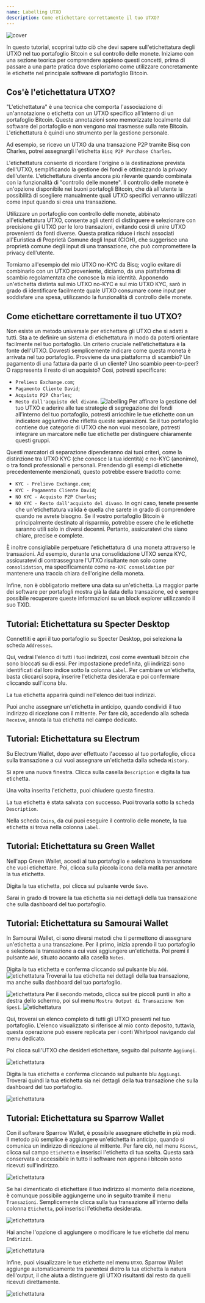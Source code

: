 ```yaml
---
name: Labelling UTXO
description: Come etichettare correttamente il tuo UTXO?
---
```

![cover](assets/cover.webp)

In questo tutorial, scoprirai tutto ciò che devi sapere sull'etichettatura degli UTXO nel tuo portafoglio Bitcoin e sul controllo delle monete. Iniziamo con una sezione teorica per comprendere appieno questi concetti, prima di passare a una parte pratica dove esploriamo come utilizzare concretamente le etichette nel principale software di portafoglio Bitcoin.

## Cos'è l'etichettatura UTXO?
"L'etichettatura" è una tecnica che comporta l'associazione di un'annotazione o etichetta con un UTXO specifico all'interno di un portafoglio Bitcoin. Queste annotazioni sono memorizzate localmente dal software del portafoglio e non vengono mai trasmesse sulla rete Bitcoin. L'etichettatura è quindi uno strumento per la gestione personale.

Ad esempio, se ricevo un UTXO da una transazione P2P tramite Bisq con Charles, potrei assegnargli l'etichetta `Bisq P2P Purchase Charles`.

L'etichettatura consente di ricordare l'origine o la destinazione prevista dell'UTXO, semplificando la gestione dei fondi e ottimizzando la privacy dell'utente. L'etichettatura diventa ancora più rilevante quando combinata con la funzionalità di "controllo delle monete". Il controllo delle monete è un'opzione disponibile nei buoni portafogli Bitcoin, che dà all'utente la possibilità di scegliere manualmente quali UTXO specifici verranno utilizzati come input quando si crea una transazione.

Utilizzare un portafoglio con controllo delle monete, abbinato all'etichettatura UTXO, consente agli utenti di distinguere e selezionare con precisione gli UTXO per le loro transazioni, evitando così di unire UTXO provenienti da fonti diverse. Questa pratica riduce i rischi associati all'Euristica di Proprietà Comune degli Input (CIOH), che suggerisce una proprietà comune degli input di una transazione, che può compromettere la privacy dell'utente.

Torniamo all'esempio del mio UTXO no-KYC da Bisq; voglio evitare di combinarlo con un UTXO proveniente, diciamo, da una piattaforma di scambio regolamentata che conosce la mia identità. Apponendo un'etichetta distinta sul mio UTXO no-KYC e sul mio UTXO KYC, sarò in grado di identificare facilmente quale UTXO consumare come input per soddisfare una spesa, utilizzando la funzionalità di controllo delle monete.

## Come etichettare correttamente il tuo UTXO?
Non esiste un metodo universale per etichettare gli UTXO che si adatti a tutti. Sta a te definire un sistema di etichettatura in modo da poterti orientare facilmente nel tuo portafoglio.
Un criterio cruciale nell'etichettatura è la fonte dell'UTXO. Dovresti semplicemente indicare come questa moneta è arrivata nel tuo portafoglio. Provviene da una piattaforma di scambio? Un pagamento di una fattura da parte di un cliente? Uno scambio peer-to-peer? O rappresenta il resto di un acquisto? Così, potresti specificare:
- `Prelievo Exchange.com`;
- `Pagamento Cliente David`;
- `Acquisto P2P Charles`;
- `Resto dall'acquisto del divano`.
![labelling](assets/it/1.webp)
Per affinare la gestione del tuo UTXO e aderire alle tue strategie di segregazione dei fondi all'interno del tuo portafoglio, potresti arricchire le tue etichette con un indicatore aggiuntivo che rifletta queste separazioni. Se il tuo portafoglio contiene due categorie di UTXO che non vuoi mescolare, potresti integrare un marcatore nelle tue etichette per distinguere chiaramente questi gruppi.

Questi marcatori di separazione dipenderanno dai tuoi criteri, come la distinzione tra UTXO KYC (che conosce la tua identità) e no-KYC (anonimo), o tra fondi professionali e personali. Prendendo gli esempi di etichette precedentemente menzionati, questo potrebbe essere tradotto come:
- `KYC - Prelievo Exchange.com`;
- `KYC - Pagamento Cliente David`;
- `NO KYC - Acquisto P2P Charles`;
- `NO KYC - Resto dall'acquisto del divano`.
In ogni caso, tenete presente che un'etichettatura valida è quella che sarete in grado di comprendere quando ne avrete bisogno. Se il vostro portafoglio Bitcoin è principalmente destinato al risparmio, potrebbe essere che le etichette saranno utili solo in diversi decenni. Pertanto, assicuratevi che siano chiare, precise e complete.

È inoltre consigliabile perpetuare l'etichettatura di una moneta attraverso le transazioni. Ad esempio, durante una consolidazione UTXO senza KYC, assicuratevi di contrassegnare l'UTXO risultante non solo come `consolidation`, ma specificamente come `no-KYC consolidation` per mantenere una traccia chiara dell'origine della moneta.

Infine, non è obbligatorio mettere una data su un'etichetta. La maggior parte dei software per portafogli mostra già la data della transazione, ed è sempre possibile recuperare queste informazioni su un block explorer utilizzando il suo TXID.

## Tutorial: Etichettatura su Specter Desktop

Connettiti e apri il tuo portafoglio su Specter Desktop, poi seleziona la scheda `Addresses`.

Qui, vedrai l'elenco di tutti i tuoi indirizzi, così come eventuali bitcoin che sono bloccati su di essi. Per impostazione predefinita, gli indirizzi sono identificati dal loro indice sotto la colonna `Label`. Per cambiare un'etichetta, basta cliccarci sopra, inserire l'etichetta desiderata e poi confermare cliccando sull'icona blu.

La tua etichetta apparirà quindi nell'elenco dei tuoi indirizzi.

Puoi anche assegnare un'etichetta in anticipo, quando condividi il tuo indirizzo di ricezione con il mittente. Per fare ciò, accedendo alla scheda `Receive`, annota la tua etichetta nel campo dedicato.

## Tutorial: Etichettatura su Electrum

Su Electrum Wallet, dopo aver effettuato l'accesso al tuo portafoglio, clicca sulla transazione a cui vuoi assegnare un'etichetta dalla scheda `History`.

Si apre una nuova finestra. Clicca sulla casella `Description` e digita la tua etichetta.

Una volta inserita l'etichetta, puoi chiudere questa finestra.

La tua etichetta è stata salvata con successo. Puoi trovarla sotto la scheda `Description`.

Nella scheda `Coins`, da cui puoi eseguire il controllo delle monete, la tua etichetta si trova nella colonna `Label`.

## Tutorial: Etichettatura su Green Wallet

Nell'app Green Wallet, accedi al tuo portafoglio e seleziona la transazione che vuoi etichettare. Poi, clicca sulla piccola icona della matita per annotare la tua etichetta.

Digita la tua etichetta, poi clicca sul pulsante verde `Save`.

Sarai in grado di trovare la tua etichetta sia nei dettagli della tua transazione che sulla dashboard del tuo portafoglio.

## Tutorial: Etichettatura su Samourai Wallet

In Samourai Wallet, ci sono diversi metodi che ti permettono di assegnare un'etichetta a una transazione. Per il primo, inizia aprendo il tuo portafoglio e seleziona la transazione a cui vuoi aggiungere un'etichetta. Poi premi il pulsante `Add`, situato accanto alla casella `Notes`.

Digita la tua etichetta e conferma cliccando sul pulsante blu `Add`.
![etichettatura](assets/notext/16.webp)
Troverai la tua etichetta nei dettagli della tua transazione, ma anche sulla dashboard del tuo portafoglio.

![etichettatura](assets/notext/17.webp)
Per il secondo metodo, clicca sui tre piccoli punti in alto a destra dello schermo, poi sul menu `Mostra Output di Transazione Non Spesi`.
![etichettatura](assets/notext/18.webp)

Qui, troverai un elenco completo di tutti gli UTXO presenti nel tuo portafoglio. L'elenco visualizzato si riferisce al mio conto deposito, tuttavia, questa operazione può essere replicata per i conti Whirlpool navigando dal menu dedicato.

Poi clicca sull'UTXO che desideri etichettare, seguito dal pulsante `Aggiungi`.

![etichettatura](assets/notext/19.webp)

Digita la tua etichetta e conferma cliccando sul pulsante blu `Aggiungi`. Troverai quindi la tua etichetta sia nei dettagli della tua transazione che sulla dashboard del tuo portafoglio.

![etichettatura](assets/notext/20.webp)

## Tutorial: Etichettatura su Sparrow Wallet

Con il software Sparrow Wallet, è possibile assegnare etichette in più modi. Il metodo più semplice è aggiungere un'etichetta in anticipo, quando si comunica un indirizzo di ricezione al mittente. Per fare ciò, nel menu `Ricevi`, clicca sul campo `Etichetta` e inserisci l'etichetta di tua scelta. Questa sarà conservata e accessibile in tutto il software non appena i bitcoin sono ricevuti sull'indirizzo.

![etichettatura](assets/notext/21.webp)

Se hai dimenticato di etichettare il tuo indirizzo al momento della ricezione, è comunque possibile aggiungerne uno in seguito tramite il menu `Transazioni`. Semplicemente clicca sulla tua transazione all'interno della colonna `Etichetta`, poi inserisci l'etichetta desiderata.

![etichettatura](assets/notext/22.webp)

Hai anche l'opzione di aggiungere o modificare le tue etichette dal menu `Indirizzi`.

![etichettatura](assets/notext/23.webp)

Infine, puoi visualizzare le tue etichette nel menu `UTXO`. Sparrow Wallet aggiunge automaticamente tra parentesi dietro la tua etichetta la natura dell'output, il che aiuta a distinguere gli UTXO risultanti dal resto da quelli ricevuti direttamente.

![etichettatura](assets/notext/24.webp)